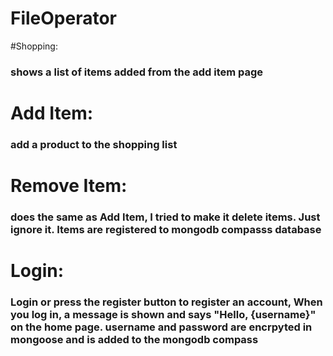 # FileOperator
#Shopping:
### shows a list of items added from the add item page
# Add Item: 
### add  a product to the shopping list
# Remove Item: 
### does the same as Add Item, I tried to make it delete items. Just ignore it. Items are registered to mongodb compasss database
# Login: 
### Login or press the register button to register an account, When you log in, a message is shown and says "Hello, {username}" on the home page. username and password are encrpyted in mongoose and is added to the mongodb compass


